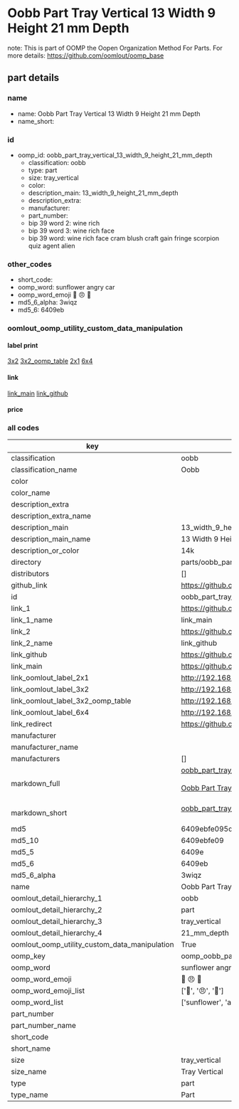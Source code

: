 # Oobb Part Tray Vertical 13 Width 9 Height 21 mm Depth  

note: This is part of OOMP the Oopen Organization Method For Parts. For more details: https://github.com/oomlout/oomp_base

##  part details
  







### name
* name: Oobb Part Tray Vertical 13 Width 9 Height 21 mm Depth
* name_short: 
### id
* oomp_id: oobb_part_tray_vertical_13_width_9_height_21_mm_depth
  * classification: oobb
  * type: part
  * size: tray_vertical
  * color: 
  * description_main: 13_width_9_height_21_mm_depth
  * description_extra: 
  * manufacturer: 
  * part_number: 
  * bip 39 word 2: wine rich
  * bip 39 word 3: wine rich face
  * bip 39 word: wine rich face cram blush craft gain fringe scorpion quiz agent alien

### other_codes
* short_code: 
* oomp_word: sunflower angry car
* oomp_word_emoji :sunflower: :angry: :car:
* md5_6_alpha: 3wiqz
* md5_6: 6409eb






### oomlout_oomp_utility_custom_data_manipulation
#### label print
[3x2](http://192.168.1.245:1112/?label=oomp%203wiqz)
[3x2_oomp_table](http://192.168.1.108:1112/?label=oomp%203wiqz)
[2x1](http://192.168.1.242:1112/?label=oomp%203wiqz)
[6x4](http://192.168.1.55:1112/?label=oomp%203wiqz)    

#### link

[link_main](https://github.com/oomlout/oomlout_oomp_version_1_messy/tree/main/parts/oobb_part_tray_vertical_13_width_9_height_21_mm_depth) [link_github](https://github.com/oomlout/oomlout_oomp_version_1_messy/tree/main/parts/oobb_part_tray_vertical_13_width_9_height_21_mm_depth)                             

#### price







### all codes 
| key | value |  
| --- | --- |  
| classification | oobb |  
| classification_name | Oobb |  
| color |  |  
| color_name |  |  
| description_extra |  |  
| description_extra_name |  |  
| description_main | 13_width_9_height_21_mm_depth |  
| description_main_name | 13 Width 9 Height 21 mm Depth |  
| description_or_color | 14k |  
| directory | parts/oobb_part_tray_vertical_13_width_9_height_21_mm_depth |  
| distributors | [] |  
| github_link | https://github.com/oomlout/oomlout_oomp_part_src/tree/main/parts/oobb_part_tray_vertical_13_width_9_height_21_mm_depth |  
| id | oobb_part_tray_vertical_13_width_9_height_21_mm_depth |  
| link_1 | https://github.com/oomlout/oomlout_oomp_version_1_messy/tree/main/parts/oobb_part_tray_vertical_13_width_9_height_21_mm_depth |  
| link_1_name | link_main |  
| link_2 | https://github.com/oomlout/oomlout_oomp_version_1_messy/tree/main/parts/oobb_part_tray_vertical_13_width_9_height_21_mm_depth |  
| link_2_name | link_github |  
| link_github | https://github.com/oomlout/oomlout_oomp_version_1_messy/tree/main/parts/oobb_part_tray_vertical_13_width_9_height_21_mm_depth |  
| link_main | https://github.com/oomlout/oomlout_oomp_version_1_messy/tree/main/parts/oobb_part_tray_vertical_13_width_9_height_21_mm_depth |  
| link_oomlout_label_2x1 | http://192.168.1.242:1112/?label=oomp%203wiqz |  
| link_oomlout_label_3x2 | http://192.168.1.245:1112/?label=oomp%203wiqz |  
| link_oomlout_label_3x2_oomp_table | http://192.168.1.108:1112/?label=oomp%203wiqz |  
| link_oomlout_label_6x4 | http://192.168.1.55:1112/?label=oomp%203wiqz |  
| link_redirect | https://github.com/oomlout/oomlout_oomp_version_1_messy/tree/main/parts/oobb_part_tray_vertical_13_width_9_height_21_mm_depth |  
| manufacturer |  |  
| manufacturer_name |  |  
| manufacturers | [] |  
| markdown_full | [oobb_part_tray_vertical_13_width_9_height_21_mm_depth](none)<br>[](none)<br>[Oobb Part Tray Vertical 13 Width 9 Height 21 Mm Depth](none)<br><br> |  
| markdown_short | [oobb_part_tray_vertical_13_width_9_height_21_mm_depth](none)<br><br> |  
| md5 | 6409ebfe095d0bd8c80c4322a32e57dc |  
| md5_10 | 6409ebfe09 |  
| md5_5 | 6409e |  
| md5_6 | 6409eb |  
| md5_6_alpha | 3wiqz |  
| name | Oobb Part Tray Vertical 13 Width 9 Height 21 mm Depth |  
| oomlout_detail_hierarchy_1 | oobb |  
| oomlout_detail_hierarchy_2 | part |  
| oomlout_detail_hierarchy_3 | tray_vertical |  
| oomlout_detail_hierarchy_4 | 21_mm_depth |  
| oomlout_oomp_utility_custom_data_manipulation | True |  
| oomp_key | oomp_oobb_part_tray_vertical_13_width_9_height_21_mm_depth |  
| oomp_word | sunflower angry car |  
| oomp_word_emoji | :sunflower: :angry: :car: |  
| oomp_word_emoji_list | [':sunflower:', ':angry:', ':car:'] |  
| oomp_word_list | ['sunflower', 'angry', 'car'] |  
| part_number |  |  
| part_number_name |  |  
| short_code |  |  
| short_name |  |  
| size | tray_vertical |  
| size_name | Tray Vertical |  
| type | part |  
| type_name | Part |  
